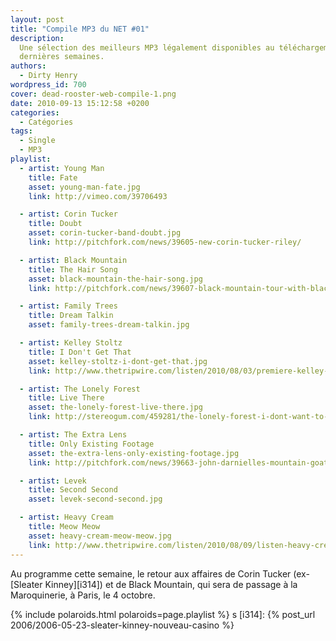 ```yaml
---
layout: post
title: "Compile MP3 du NET #01"
description:
  Une sélection des meilleurs MP3 légalement disponibles au téléchargement des
  dernières semaines.
authors:
  - Dirty Henry
wordpress_id: 700
cover: dead-rooster-web-compile-1.png
date: 2010-09-13 15:12:58 +0200
categories:
  - Catégories
tags:
  - Single
  - MP3
playlist:
  - artist: Young Man
    title: Fate
    asset: young-man-fate.jpg
    link: http://vimeo.com/39706493

  - artist: Corin Tucker
    title: Doubt
    asset: corin-tucker-band-doubt.jpg
    link: http://pitchfork.com/news/39605-new-corin-tucker-riley/

  - artist: Black Mountain
    title: The Hair Song
    asset: black-mountain-the-hair-song.jpg
    link: http://pitchfork.com/news/39607-black-mountain-tour-with-black-angels/

  - artist: Family Trees
    title: Dream Talkin
    asset: family-trees-dream-talkin.jpg

  - artist: Kelley Stoltz
    title: I Don't Get That
    asset: kelley-stoltz-i-dont-get-that.jpg
    link: http://www.thetripwire.com/listen/2010/08/03/premiere-kelley-stoltz-i-dont-get-that/

  - artist: The Lonely Forest
    title: Live There
    asset: the-lonely-forest-live-there.jpg
    link: http://stereogum.com/459281/the-lonely-forest-i-dont-want-to-live-there-stereogum-premiere/mp3s/

  - artist: The Extra Lens
    title: Only Existing Footage
    asset: the-extra-lens-only-existing-footage.jpg
    link: http://pitchfork.com/news/39663-john-darnielles-mountain-goats-and-extra-lens-sign-to-merge-records/

  - artist: Levek
    title: Second Second
    asset: levek-second-second.jpg

  - artist: Heavy Cream
    title: Meow Meow
    asset: heavy-cream-meow-meow.jpg
    link: http://www.thetripwire.com/listen/2010/08/09/listen-heavy-cream-meow-meow/
---
```


Au programme cette semaine, le retour aux affaires de Corin Tucker (ex-[Sleater
Kinney][i314]) et de Black Mountain, qui sera de passage à la Maroquinerie, à
Paris, le 4 octobre.

{% include polaroids.html polaroids=page.playlist %} s [i314]:
{% post_url 2006/2006-05-23-sleater-kinney-nouveau-casino %}
